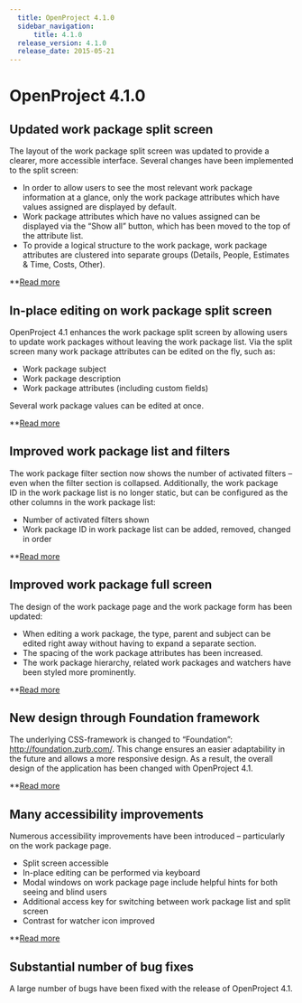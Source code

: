 ```yaml
---
  title: OpenProject 4.1.0
  sidebar_navigation:
      title: 4.1.0
  release_version: 4.1.0
  release_date: 2015-05-21
---
```



# **OpenProject 4.1.0**

## **Updated work package split screen**

The layout of the work package split screen was updated to provide a
clearer, more accessible interface. Several changes have been
implemented to the split screen:

  - In order to allow users to see the most relevant work package
    information at a glance, only the work package attributes which have
    values assigned are displayed by default.
  - Work package attributes which have no values assigned can be
    displayed via the “Show all” button, which has been moved to the top
    of the attribute list.
  - To provide a logical structure to the work package, work package
    attributes are clustered into separate groups (Details, People,
    Estimates & Time, Costs, Other).

**[Read more](http://openproject.org/?p=5016)

## **In-place editing on work package split screen**

OpenProject 4.1 enhances the work package split screen by allowing users
to update work packages without leaving the work package list. Via the
split screen many work package attributes can be edited on the fly, such
as:

  - Work package subject
  - Work package description
  - Work package attributes (including custom fields)

Several work package values can be edited at once.

**[Read more](http://openproject.org/?p=5025)

## **Improved work package list and filters**

The work package filter section now shows the number of activated
filters – even when the filter section is collapsed. Additionally, the
work package ID in the work package list is no longer static, but can be
configured as the other columns in the work package list:

  - Number of activated filters shown
  - Work package ID in work package list can be added, removed, changed
    in order

**[Read more](http://openproject.org/?p=5032)

## **Improved work package full screen**

The design of the work package page and the work package form has been
updated:

  - When editing a work package, the type, parent and subject can be
    edited right away without having to expand a separate section.
  - The spacing of the work package attributes has been increased.
  - The work package hierarchy, related work packages and watchers have
    been styled more prominently.

**[Read more](http://openproject.org/?p=5042)

## **New design through Foundation framework**

The underlying CSS-framework is changed to “Foundation”:
<http://foundation.zurb.com/>. This change ensures an easier
adaptability in the future and allows a more responsive design. As a
result, the overall design of the application has been changed
with OpenProject 4.1.

**[Read more](http://openproject.org/?p=5049)

## **Many accessibility improvements**

Numerous accessibility improvements have been introduced – particularly
on the work package page.

  - Split screen accessible
  - In-place editing can be performed via keyboard
  - Modal windows on work package page include helpful hints for both
    seeing and blind users
  - Additional access key for switching between work package list and
    split screen
  - Contrast for watcher icon improved

**[Read more](http://openproject.org/?p=5062)

## **Substantial number of bug fixes**

A large number of bugs have been fixed with the release of OpenProject
4.1.


